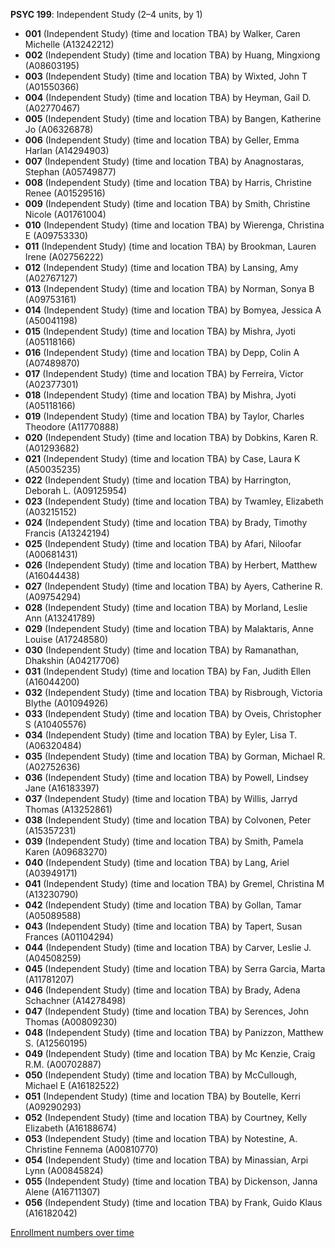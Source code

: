 **PSYC 199**: Independent Study (2–4 units, by 1)

- **001** (Independent Study) (time and location TBA) by Walker, Caren Michelle (A13242212)
- **002** (Independent Study) (time and location TBA) by Huang, Mingxiong (A08603195)
- **003** (Independent Study) (time and location TBA) by Wixted, John T (A01550366)
- **004** (Independent Study) (time and location TBA) by Heyman, Gail D. (A02770467)
- **005** (Independent Study) (time and location TBA) by Bangen, Katherine Jo (A06326878)
- **006** (Independent Study) (time and location TBA) by Geller, Emma Harlan (A14294903)
- **007** (Independent Study) (time and location TBA) by Anagnostaras, Stephan (A05749877)
- **008** (Independent Study) (time and location TBA) by Harris, Christine Renee (A01529516)
- **009** (Independent Study) (time and location TBA) by Smith, Christine Nicole (A01761004)
- **010** (Independent Study) (time and location TBA) by Wierenga, Christina E (A09753330)
- **011** (Independent Study) (time and location TBA) by Brookman, Lauren Irene (A02756222)
- **012** (Independent Study) (time and location TBA) by Lansing, Amy (A02767127)
- **013** (Independent Study) (time and location TBA) by Norman, Sonya B (A09753161)
- **014** (Independent Study) (time and location TBA) by Bomyea, Jessica A (A50041198)
- **015** (Independent Study) (time and location TBA) by Mishra, Jyoti (A05118166)
- **016** (Independent Study) (time and location TBA) by Depp, Colin A (A07489870)
- **017** (Independent Study) (time and location TBA) by Ferreira, Victor (A02377301)
- **018** (Independent Study) (time and location TBA) by Mishra, Jyoti (A05118166)
- **019** (Independent Study) (time and location TBA) by Taylor, Charles Theodore (A11770888)
- **020** (Independent Study) (time and location TBA) by Dobkins, Karen R. (A01293682)
- **021** (Independent Study) (time and location TBA) by Case, Laura K (A50035235)
- **022** (Independent Study) (time and location TBA) by Harrington, Deborah L. (A09125954)
- **023** (Independent Study) (time and location TBA) by Twamley, Elizabeth (A03215152)
- **024** (Independent Study) (time and location TBA) by Brady, Timothy Francis (A13242194)
- **025** (Independent Study) (time and location TBA) by Afari, Niloofar (A00681431)
- **026** (Independent Study) (time and location TBA) by Herbert, Matthew (A16044438)
- **027** (Independent Study) (time and location TBA) by Ayers, Catherine R. (A09754294)
- **028** (Independent Study) (time and location TBA) by Morland, Leslie Ann (A13241789)
- **029** (Independent Study) (time and location TBA) by Malaktaris, Anne Louise (A17248580)
- **030** (Independent Study) (time and location TBA) by Ramanathan, Dhakshin (A04217706)
- **031** (Independent Study) (time and location TBA) by Fan, Judith Ellen (A16044200)
- **032** (Independent Study) (time and location TBA) by Risbrough, Victoria Blythe (A01094926)
- **033** (Independent Study) (time and location TBA) by Oveis, Christopher S (A10405576)
- **034** (Independent Study) (time and location TBA) by Eyler, Lisa T. (A06320484)
- **035** (Independent Study) (time and location TBA) by Gorman, Michael R. (A02752636)
- **036** (Independent Study) (time and location TBA) by Powell, Lindsey Jane (A16183397)
- **037** (Independent Study) (time and location TBA) by Willis, Jarryd Thomas (A13252861)
- **038** (Independent Study) (time and location TBA) by Colvonen, Peter (A15357231)
- **039** (Independent Study) (time and location TBA) by Smith, Pamela Karen (A09683270)
- **040** (Independent Study) (time and location TBA) by Lang, Ariel (A03949171)
- **041** (Independent Study) (time and location TBA) by Gremel, Christina M (A13230790)
- **042** (Independent Study) (time and location TBA) by Gollan, Tamar (A05089588)
- **043** (Independent Study) (time and location TBA) by Tapert, Susan Frances (A01104294)
- **044** (Independent Study) (time and location TBA) by Carver, Leslie J. (A04508259)
- **045** (Independent Study) (time and location TBA) by Serra Garcia, Marta (A11781207)
- **046** (Independent Study) (time and location TBA) by Brady, Adena Schachner (A14278498)
- **047** (Independent Study) (time and location TBA) by Serences, John Thomas (A00809230)
- **048** (Independent Study) (time and location TBA) by Panizzon, Matthew S. (A12560195)
- **049** (Independent Study) (time and location TBA) by Mc Kenzie, Craig R.M. (A00702887)
- **050** (Independent Study) (time and location TBA) by McCullough, Michael E (A16182522)
- **051** (Independent Study) (time and location TBA) by Boutelle, Kerri (A09290293)
- **052** (Independent Study) (time and location TBA) by Courtney, Kelly Elizabeth (A16188674)
- **053** (Independent Study) (time and location TBA) by Notestine, A. Christine Fennema (A00810770)
- **054** (Independent Study) (time and location TBA) by Minassian, Arpi Lynn (A00845824)
- **055** (Independent Study) (time and location TBA) by Dickenson, Janna Alene (A16711307)
- **056** (Independent Study) (time and location TBA) by Frank, Guido Klaus (A16182042)

[Enrollment numbers over time](./PSYC199.tsv)
